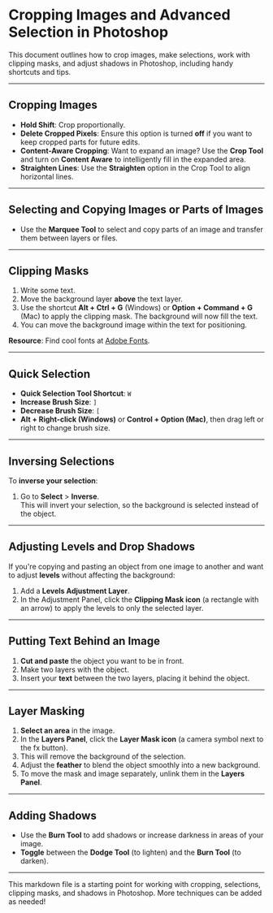 # Cropping Images and Advanced Selection in Photoshop

This document outlines how to crop images, make selections, work with clipping masks, and adjust shadows in Photoshop, including handy shortcuts and tips.

---

## Cropping Images

- **Hold Shift**: Crop proportionally.
- **Delete Cropped Pixels**: Ensure this option is turned **off** if you want to keep cropped parts for future edits.
- **Content-Aware Cropping**: Want to expand an image? Use the **Crop Tool** and turn on **Content Aware** to intelligently fill in the expanded area.
- **Straighten Lines**: Use the **Straighten** option in the Crop Tool to align horizontal lines.

---

## Selecting and Copying Images or Parts of Images

- Use the **Marquee Tool** to select and copy parts of an image and transfer them between layers or files.

---

## Clipping Masks

1. Write some text.
2. Move the background layer **above** the text layer.
3. Use the shortcut **Alt + Ctrl + G** (Windows) or **Option + Command + G** (Mac) to apply the clipping mask. The background will now fill the text.
4. You can move the background image within the text for positioning.

**Resource**: Find cool fonts at [Adobe Fonts](https://fonts.adobe.com/).

---

## Quick Selection

- **Quick Selection Tool Shortcut**: `W`
- **Increase Brush Size**: `]`
- **Decrease Brush Size**: `[`
- **Alt + Right-click (Windows)** or **Control + Option (Mac)**, then drag left or right to change brush size.

---

## Inversing Selections

To **inverse your selection**:
1. Go to **Select** > **Inverse**.  
   This will invert your selection, so the background is selected instead of the object.

---

## Adjusting Levels and Drop Shadows

If you're copying and pasting an object from one image to another and want to adjust **levels** without affecting the background:

1. Add a **Levels Adjustment Layer**.
2. In the Adjustment Panel, click the **Clipping Mask icon** (a rectangle with an arrow) to apply the levels to only the selected layer.

---

## Putting Text Behind an Image

1. **Cut and paste** the object you want to be in front.
2. Make two layers with the object.
3. Insert your **text** between the two layers, placing it behind the object.

---

## Layer Masking

1. **Select an area** in the image.
2. In the **Layers Panel**, click the **Layer Mask icon** (a camera symbol next to the fx button).
3. This will remove the background of the selection.
4. Adjust the **feather** to blend the object smoothly into a new background.
5. To move the mask and image separately, unlink them in the **Layers Panel**.

---

## Adding Shadows

- Use the **Burn Tool** to add shadows or increase darkness in areas of your image.
- **Toggle** between the **Dodge Tool** (to lighten) and the **Burn Tool** (to darken).

---

This markdown file is a starting point for working with cropping, selections, clipping masks, and shadows in Photoshop. More techniques can be added as needed!
